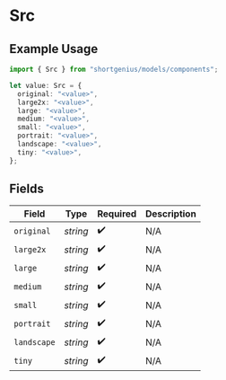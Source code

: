 # Src

## Example Usage

```typescript
import { Src } from "shortgenius/models/components";

let value: Src = {
  original: "<value>",
  large2x: "<value>",
  large: "<value>",
  medium: "<value>",
  small: "<value>",
  portrait: "<value>",
  landscape: "<value>",
  tiny: "<value>",
};
```

## Fields

| Field              | Type               | Required           | Description        |
| ------------------ | ------------------ | ------------------ | ------------------ |
| `original`         | *string*           | :heavy_check_mark: | N/A                |
| `large2x`          | *string*           | :heavy_check_mark: | N/A                |
| `large`            | *string*           | :heavy_check_mark: | N/A                |
| `medium`           | *string*           | :heavy_check_mark: | N/A                |
| `small`            | *string*           | :heavy_check_mark: | N/A                |
| `portrait`         | *string*           | :heavy_check_mark: | N/A                |
| `landscape`        | *string*           | :heavy_check_mark: | N/A                |
| `tiny`             | *string*           | :heavy_check_mark: | N/A                |